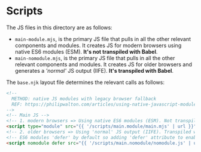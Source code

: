 # Scripts

The JS files in this directory are as follows:

* `main-module.mjs`, is the primary JS file that pulls in all the other relevant components and modules. It creates JS for modern browsers using native ES6 modules (ESM). **It's not transpiled with Babel**.
* `main-nomodule.mjs`, is the primary JS file that pulls in all the other relevant components and modules. It creates JS for older browsers and generates a *'normal'* JS output (IIFE). **It's transpiled with Babel**.

The `base.njk` layout file determines the relevant calls as follows:

```html
<!--
  METHOD: native JS modules with legacy browser fallback
  REF: https://philipwalton.com/articles/using-native-javascript-modules-in-production-today/
-->
<!-- Main JS -->
<!-- 1. modern browsers => Using native ES6 modules (ESM). Not transpiled with Babel -->
<script type="module" src="{{ '/scripts/main.module/main.mjs' | url }}"></script>
<!-- 2. older browsers => Using 'normal' JS output (IIFE). Transpiled with Babel -->
<!-- ES6 modules 'defer' by default so adding 'defer' attribute to enable classic JS to load in deferred fashion. -->
<script nomodule defer src="{{ '/scripts/main.nomodule/nomodule.js' | url }}"></script>
```
